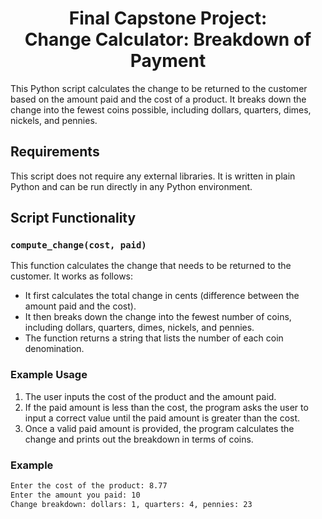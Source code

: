 <h1 align="center">Final Capstone Project: <br> Change Calculator: Breakdown of Payment</h1>

This Python script calculates the change to be returned to the customer based on the amount paid and the cost of a product. It breaks down the change into the fewest coins possible, including dollars, quarters, dimes, nickels, and pennies.

## Requirements

This script does not require any external libraries. It is written in plain Python and can be run directly in any Python environment.

## Script Functionality

### `compute_change(cost, paid)`
This function calculates the change that needs to be returned to the customer. It works as follows:
- It first calculates the total change in cents (difference between the amount paid and the cost).
- It then breaks down the change into the fewest number of coins, including dollars, quarters, dimes, nickels, and pennies.
- The function returns a string that lists the number of each coin denomination.

### Example Usage

1. The user inputs the cost of the product and the amount paid.
2. If the paid amount is less than the cost, the program asks the user to input a correct value until the paid amount is greater than the cost.
3. Once a valid paid amount is provided, the program calculates the change and prints out the breakdown in terms of coins.

### Example

```bash
Enter the cost of the product: 8.77
Enter the amount you paid: 10
Change breakdown: dollars: 1, quarters: 4, pennies: 23
